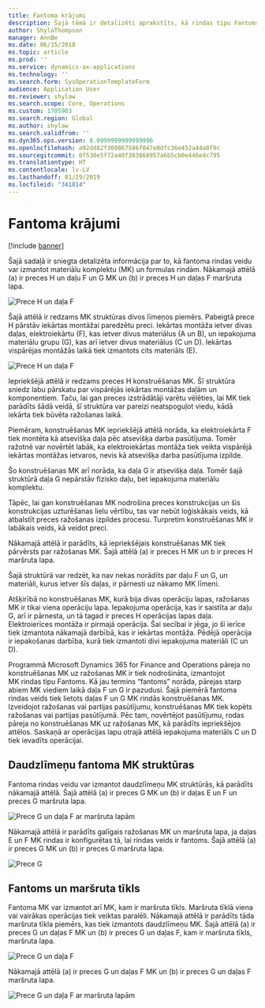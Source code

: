 ```yaml
---
title: Fantoma krājumi
description: Šajā tēmā ir detalizēti aprakstīts, kā rindas tipu Fantoms var izmantot materiālu komplekta (MK) un formulas rindām programmā Microsoft Dynamics 365 for Finance and Operations.
author: ShylaThompson
manager: AnnBe
ms.date: 06/15/2018
ms.topic: article
ms.prod: ''
ms.service: dynamics-ax-applications
ms.technology: ''
ms.search.form: SysOperationTemplateForm
audience: Application User
ms.reviewer: shylaw
ms.search.scope: Core, Operations
ms.custom: 1705903
ms.search.region: Global
ms.author: shylaw
ms.search.validfrom: ''
ms.dyn365.ops.version: 8.0999999999999996
ms.openlocfilehash: a92dd82f309867586f047e0dfc36e452a44a0f9c
ms.sourcegitcommit: 0f530e5f72a40f383868957a6b5cb0e446e4c795
ms.translationtype: HT
ms.contentlocale: lv-LV
ms.lasthandoff: 01/29/2019
ms.locfileid: "341814"
---
```

# <a name="phantom-items"></a>Fantoma krājumi

[!include [banner](../includes/banner.md)]

Šajā sadaļā ir sniegta detalizēta informācija par to, kā fantoma rindas veidu var izmantot materiālu komplektu (MK) un formulas rindām. Nākamajā attēlā (a) ir preces H un daļu F un G MK un (b) ir preces H un daļas F maršruta lapa.

![Prece H un daļa F](media/product-H-part-F.png)


Šajā attēlā ir redzams MK struktūras divos līmeņos piemērs. Pabeigtā prece H pārstāv iekārtas montāžai paredzētu preci. Iekārtas montāža ietver divas daļas, elektroiekārtu (F), kas ietver divus materiālus (A un B), un iepakojuma materiālu grupu (G), kas arī ietver divus materiālus (C un D). Iekārtas vispārējas montāžās laikā tiek izmantots cits materiāls (E).

![Prece H un daļa F](media/product-H-part-B.png)

Iepriekšējā attēlā ir redzams preces H konstruēšanas MK. Šī struktūra sniedz labu pārskatu par vispārējās iekārtas montāžas daļām un komponentiem. Taču, lai gan preces izstrādātāji varētu vēlēties, lai MK tiek parādīts šādā veidā, šī struktūra var pareizi neatspoguļot viedu, kādā iekārta tiek būvēta ražošanas laikā. 

Piemēram, konstruēšanas MK iepriekšējā attēlā norāda, ka elektroiekārta F tiek montēta kā atsevišķa daļa pēc atsevišķa darba pasūtījuma. Tomēr ražotnē var novērtēt labāk, ka elektroiekārtas montāža tiek veikta vispārējā iekārtas montāžas ietvaros, nevis kā atsevišķa darba pasūtījuma izpilde.

Šo konstruēšanas MK arī norāda, ka daļa G ir atsevišķa daļa. Tomēr šajā struktūrā daļa G nepārstāv fizisko daļu, bet iepakojuma materiālu komplektu. 

Tāpēc, lai gan konstruēšanas MK nodrošina preces konstrukcijas un šīs konstrukcijas uzturēšanas lielu vērtību, tas var nebūt loģiskākais veids, kā atbalstīt preces ražošanas izpildes procesu. Turpretim konstruēšanas MK ir labākais veids, kā veidot preci.

Nākamajā attēlā ir parādīts, kā iepriekšējais konstruēšanas MK tiek pārvērsts par ražošanas MK. Šajā attēlā (a) ir preces H MK un b ir preces H maršruta lapa.

Šajā struktūrā var redzēt, ka nav nekas norādīts par daļu F un G, un materiāli, kurus ietver šīs daļas, ir pārnesti uz nākamo MK līmeni. 

Atšķirībā no konstruēšanas MK, kurā bija divas operāciju lapas, ražošanas MK ir tikai viena operāciju lapa. Iepakojuma operācija, kas ir saistīta ar daļu G, arī ir pārnesta, un tā tagad ir preces H operācijas lapas daļa. Elektroierīces montāža ir pirmajā operācija. Šai secībai ir jēga, jo šī ierīce tiek izmantota nākamajā darbībā, kas ir iekārtas montāža. Pēdējā operācija ir iepakošanas darbība, kurā tiek izmantoti divi iepakojuma materiāli (C un D).

Programmā Microsoft Dynamics 365 for Finance and Operations pāreja no konstruēšanas MK uz ražošanas MK ir tiek nodrošināta, izmantojot MK rindas tipu Fantoms. Kā jau termins “fantoms” norāda, pārejas starp abiem MK viediem laikā daļa F un G ir pazudusi. Šajā piemērā fantoma rindas veids tiek lietots daļas F un G MK rindās konstruēšanas MK. Izveidojot ražošanas vai partijas pasūtījumu, konstruēšanas MK tiek kopēts ražošanas vai partijas pasūtījumā. Pēc tam, novērtējot pasūtījumu, rodas pāreja no konstruēšanas MK uz ražošanas MK, kā parādīts iepriekšējos attēlos. Saskaņā ar operācijas lapu otrajā attēlā iepakojuma materiāls C un D tiek ievadīts operācijai. 

## <a name="multilevel-phantom-bom-structures"></a>Daudzlīmeņu fantoma MK struktūras
Fantoma rindas veidu var izmantot daudzlīmeņu MK struktūrās, kā parādīts nākamajā attēlā. Šajā attēlā (a) ir preces G MK un (b) ir daļas E un F un preces G maršruta lapa. 

![Prece G un daļa F ar maršruta lapām](media/product-G-route-sheet-G.png)


Nākamajā attēlā ir parādīts galīgais ražošanas MK un maršruta lapa, ja daļas E un F MK rindas ir konfigurētas tā, lai rindas veids ir fantoms. Šajā attēlā (a) ir preces G MK un (b) ir preces G maršruta lapa.

![Prece G](media/product-G.png)


## <a name="phantom-and-route-network"></a>Fantoms un maršruta tīkls
Fantoma MK var izmantot arī MK, kam ir maršruta tīkls. Maršruta tīklā viena vai vairākas operācijas tiek veiktas paralēli. Nākamajā attēlā ir parādīts tāda maršruta tīkla piemērs, kas tiek izmantots daudzlīmeņu MK. Šajā attēlā (a) ir preces G un daļas F MK un (b) ir preces G un daļas F, kam ir maršruta tīkls, maršruta lapa.

![Prece G un daļa F](media/product-G-part-F.png)


Nākamajā attēlā (a) ir preces G un daļas F MK un (b) ir preces G un daļas F maršruta lapa.

![Prece G un daļa F ar maršruta lapām](media/product-G-part-F-with-route-sheet.png)
